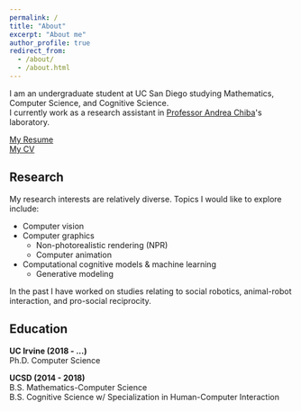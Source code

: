 ```yaml
---
permalink: /
title: "About"
excerpt: "About me"
author_profile: true
redirect_from: 
  - /about/
  - /about.html
---
```

    
I am an undergraduate student at UC San Diego studying Mathematics, Computer Science, and Cognitive Science.  
I currently work as a research assistant in <span style="color:blue"><a href='https://medschool.ucsd.edu/education/neurograd/faculty/Pages/andrea-chiba.aspx'>Professor Andrea Chiba</a></span>'s laboratory.  
  
<span style="color:blue"><a href='http://www.andythai.xyz/files/resume.pdf' target='_blank'>My Resume</a></span>  
<span style="color:blue"><a href='http://www.andythai.xyz/files/cv.pdf' target='_blank'>My CV</a></span>  
  
Research
------
My research interests are relatively diverse. Topics I would like to explore include:  
* Computer vision
* Computer graphics
  * Non-photorealistic rendering (NPR)  
  * Computer animation  
* Computational cognitive models & machine learning  
  * Generative modeling  
  
In the past I have worked on studies relating to social robotics, animal-robot interaction, and pro-social reciprocity.
    
Education
------  
<b>UC Irvine (2018 - ...)</b>  
Ph.D. Computer Science  

<b>UCSD (2014 - 2018)</b>  
B.S. Mathematics-Computer Science  
B.S. Cognitive Science w/ Specialization in Human-Computer Interaction  
